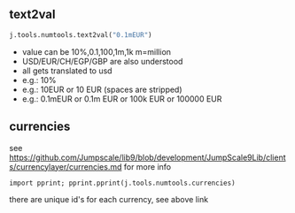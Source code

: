 
## text2val


```python
j.tools.numtools.text2val("0.1mEUR")
```

- value can be 10%,0.1,100,1m,1k  m=million
- USD/EUR/CH/EGP/GBP are also understood
- all gets translated to usd
- e.g.: 10%
- e.g.: 10EUR or 10 EUR (spaces are stripped)
- e.g.: 0.1mEUR or 0.1m EUR or 100k EUR or 100000 EUR

## currencies

see https://github.com/Jumpscale/lib9/blob/development/JumpScale9Lib/clients/currencylayer/currencies.md for more info

```
import pprint; pprint.pprint(j.tools.numtools.currencies)
```

there are unique id's for each currency, see above link

